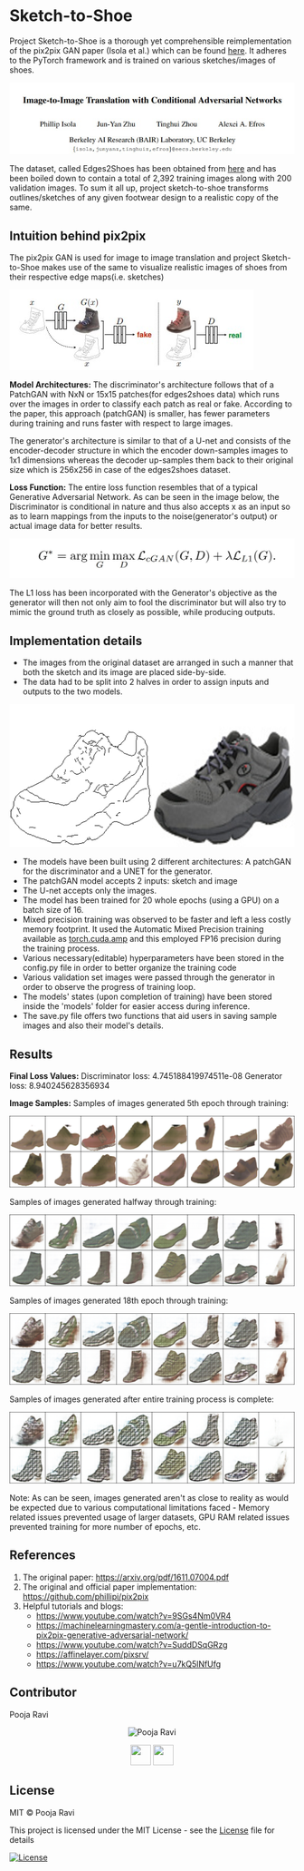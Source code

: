 # Sketch-to-Shoe
Project Sketch-to-Shoe is a thorough yet comprehensible reimplementation of the pix2pix GAN paper (Isola et al.) which can be found [here](https://arxiv.org/pdf/1611.07004.pdf). It adheres to the PyTorch framework and is trained on various sketches/images of shoes.

![paper](assets/paper.jpg)

The dataset, called Edges2Shoes has been obtained from [here](https://www.kaggle.com/balraj98/edges2shoes-dataset) and has been boiled down to contain a total of 2,392 training images along with 200 validation images. To sum it all up, project sketch-to-shoe transforms outlines/sketches of any given footwear design to a realistic copy of the same.

## Intuition behind pix2pix
The pix2pix GAN is used for image to image translation and project Sketch-to-Shoe makes use of the same to visualize realistic images of shoes from their respective edge maps(i.e. sketches)

![working](assets/proc.jpg)

__Model Architectures:__
The discriminator's architecture follows that of a PatchGAN with NxN or 15x15 patches(for edges2shoes data) which runs over the images in order to classify each patch as real or fake. According to the paper, this approach (patchGAN) is smaller, has fewer parameters during training and runs faster with respect to large images.

The generator's architecture is similar to that of a U-net and consists of the encoder-decoder structure in which the encoder down-samples images to 1x1 dimensions whereas the decoder up-samples them back to their original size which is 256x256 in case of the edges2shoes dataset.

__Loss Function:__
The entire loss function resembles that of a typical Generative Adversarial Network. As can be seen in the image below, the Discriminator is conditional in nature and thus also accepts x as an input so as to learn mappings from the inputs to the noise(generator's output) or actual image data for better results.

![loss](assets/loss.jpg)  

The L1 loss has been incorporated with the Generator's objective as the generator will then not only aim to fool the discriminator but will also try to mimic the ground truth as closely as possible, while producing outputs.

## Implementation details
- The images from the original dataset are arranged in such a manner that both the sketch and its image are placed side-by-side.
- The data had to be split into 2 halves in order to assign inputs and outputs to the two models.

![eg](assets/120_AB.jpg)

- The models have been built using 2 different architectures: A patchGAN for the discriminator and a UNET for the generator.
- The patchGAN model accepts 2 inputs: sketch and image
- The U-net accepts only the images.
- The model has been trained for 20 whole epochs (using a GPU) on a batch size of 16.
- Mixed precision training was observed to be faster and left a less costly memory footprint. It used the Automatic Mixed Precision training available as [torch.cuda.amp](https://pytorch.org/docs/stable/amp.html) and this employed FP16 precision during the training process.
- Various necessary(editable) hyperparameters have been stored in the config.py file in order to better organize the training code
- Various validation set images were passed through the generator in order to observe the progress of training loop.
- The models' states (upon completion of training) have been stored inside the 'models' folder for easier access during inference.
- The save.py file offers two functions that aid users in saving sample images and also their model's details.

## Results
__Final Loss Values:__
Discriminator loss: 4.745188419974511e-08
Generator loss: 8.940245628356934

__Image Samples:__
Samples of images generated 5th epoch through training:

![epoch5](samples/fake_4.png)

Samples of images generated halfway through training:

![epoch10](samples/fake_13.png)

Samples of images generated 18th epoch through training:

![epoch15](samples/fake_19.png)

Samples of images generated after entire training process is complete:

![epoch20](samples/fake_24.png)

Note: As can be seen, images generated aren't as close to reality as would be expected due to various computational limitations faced - Memory related issues prevented usage of larger datasets, GPU RAM related issues prevented training for more number of epochs, etc.

## References
1. The original paper: https://arxiv.org/pdf/1611.07004.pdf
2. The original and official paper implementation: https://github.com/phillipi/pix2pix
3. Helpful tutorials and blogs:
    - https://www.youtube.com/watch?v=9SGs4Nm0VR4
    - https://machinelearningmastery.com/a-gentle-introduction-to-pix2pix-generative-adversarial-network/
    - https://www.youtube.com/watch?v=SuddDSqGRzg
    - https://affinelayer.com/pixsrv/
    - https://www.youtube.com/watch?v=u7kQ5lNfUfg

## Contributor

<td width:25%>

Pooja Ravi

<p align="center">
<img src = "https://avatars3.githubusercontent.com/u/66198904?s=460&u=06bd3edde2858507e8c42569d76d61b3491243ad&v=4"  height="120" alt="Pooja Ravi">
</p>
<p align="center">
<a href = "https://github.com/01pooja10"><img src = "http://www.iconninja.com/files/241/825/211/round-collaboration-social-github-code-circle-network-icon.svg" width="36" height = "36"/></a>
<a href = "https://www.linkedin.com/in/pooja-ravi-9b88861b2/">
<img src = "http://www.iconninja.com/files/863/607/751/network-linkedin-social-connection-circular-circle-media-icon.svg" width="36" height="36"/>
</a>
</p>
</td>

## License
MIT © Pooja Ravi

This project is licensed under the MIT License - see the [License](LICENSE) file for details

[![License](http://img.shields.io/:license-mit-blue.svg?style=flat-square)](http://badges.mit-license.org)
